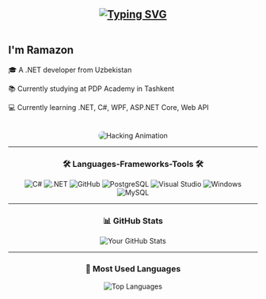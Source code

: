 <div align="center">
  
  [![Typing SVG](https://readme-typing-svg.herokuapp.com?font=Fira+Code&size=30&duration=2000&pause=500&color=Blue&center=true&vCenter=true&lines=Hi,+there+👋)](https://git.io/typing-svg)
  ---

  <!-- Flexbox Section -->
  <div style="display: flex; align-items: center; justify-content: center; gap: 20px; flex-wrap: wrap;">
    <!-- Text Section -->
    <div style="flex: 1; text-align: left; min-width: 300px;">
      <h2>I'm Ramazon</h2>
      <p>🎓 A .NET developer from Uzbekistan</p>
      <p>📚 Currently studying at PDP Academy in Tashkent</p>
      <p>💻 Currently learning .NET, C#, WPF, ASP.NET Core, Web API</p>
    </div>
    <!-- Animation Section -->
    <div style="flex: 1; text-align: center; min-width: 300px;">
      <img src="https://camo.githubusercontent.com/3e4ba60aaf08d8e8b8b91661ac3c263e3b0bb8ded371128dc3fe9b84b5464e42/68747470733a2f2f6d656469612e74656e6f722e636f6d2f726550446644574f33586f41414141642f6861636b696e672e676966" alt="Hacking Animation" style="max-width: 100%; border-radius: 10px;">
    </div>
  </div>

  ---

  <!-- Languages, Frameworks, and Tools -->
  ### 🛠️ Languages-Frameworks-Tools 🛠️
  <p align="center">
    <img src="https://img.shields.io/badge/C%23-239120?style=for-the-badge&logo=c-sharp&logoColor=white" alt="C#">
    <img src="https://img.shields.io/badge/.NET-512BD4?style=for-the-badge&logo=dotnet&logoColor=white" alt=".NET">
    <img src="https://img.shields.io/badge/GitHub-181717?style=for-the-badge&logo=github&logoColor=white" alt="GitHub">
    <img src="https://img.shields.io/badge/PostgreSQL-336791?style=for-the-badge&logo=postgresql&logoColor=white" alt="PostgreSQL">
    <img src="https://img.shields.io/badge/Visual%20Studio-5C2D91?style=for-the-badge&logo=visual-studio&logoColor=white" alt="Visual Studio">
    <img src="https://img.shields.io/badge/Windows-0078D6?style=for-the-badge&logo=windows&logoColor=white" alt="Windows">
    <img src="https://img.shields.io/badge/MySQL-4479A1?style=for-the-badge&logo=mysql&logoColor=white" alt="MySQL">
  </p>

  ---

  <!-- GitHub Stats -->
  ### 📊 GitHub Stats
  ![Your GitHub Stats](https://github-readme-stats.vercel.app/api?username=Ramadan1011&show_icons=true&theme=radical)

  ---

  <!-- Most Used Languages -->
  ### 🚀 Most Used Languages
  ![Top Languages](https://github-readme-stats.vercel.app/api/top-langs/?username=Ramadan1011&layout=compact&theme=radical)
</div>
